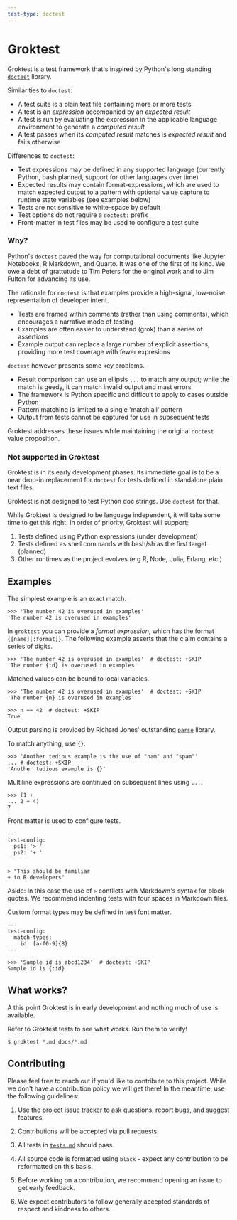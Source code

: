 ```yaml
---
test-type: doctest
---
```


# Groktest

Groktest is a test framework that's inspired by Python's long standing
[`doctest`](https://docs.python.org/3/library/doctest.html) library.

Similarities to `doctest`:

- A test suite is a plain text file containing more or more tests
- A test is an *expression* accompanied by an *expected result*
- A test is run by evaluating the expression in the applicable
  language environment to generate a *computed result*
- A test passes when its *computed result* matches is *expected result*
  and fails otherwise

Differences to `doctest`:

- Test expressions may be defined in any supported language (currently
  Python, bash planned, support for other languages over time)
- Expected results may contain format-expressions, which are used to
  match expected output to a pattern with optional value capture to
  runtime state variables (see examples below)
- Tests are not sensitive to white-space by default
- Test options do not require a `doctest:` prefix
- Front-matter in test files may be used to configure a test suite

### Why?

Python's `doctest` paved the way for computational documents like
Jupyter Notebooks, R Markdown, and Quarto. It was one of the first of
its kind. We owe a debt of grattutude to Tim Peters for the original
work and to Jim Fulton for advancing its use.

The rationale for `doctest` is that examples provide a high-signal,
low-noise representation of developer intent.

- Tests are framed within comments (rather than using comments), which
  encourages a narrative mode of testing
- Examples are often easier to understand (grok) than a series of
  assertions
- Example output can replace a large number of explicit assertions,
  providing more test coverage with fewer expresions

`doctest` however presents some key problems.

- Result comparison can use an ellipsis `...` to match any output; while
  the match is geedy, it can match invalid output and mast errors
- The framework is Python specific and difficult to apply to cases
  outside Python
- Pattern matching is limited to a single 'match all' pattern
- Output from tests cannot be captured for use in subsequent tests

Groktest addresses these issues while maintaining the original `doctest`
value proposition.

### Not supported in Groktest

Groktest is in its early development phases. Its immediate goal is to be
a near drop-in replacement for `doctest` for tests defined in standalone
plain text files.

Groktest is not designed to test Python doc strings. Use `doctest` for
that.

While Groktest is designed to be language independent, it will take some
time to get this right. In order of priority, Groktest will support:

1. Tests defined using Python expressions (under development)
2. Tests defined as shell commands with bash/sh as the first target (planned)
3. Other runtimes as the project evolves (e.g R, Node, Julia, Erlang,
   etc.)

## Examples

The simplest example is an exact match.

    >>> 'The number 42 is overused in examples'
    'The number 42 is overused in examples'

In `groktest` you can provide a *format expression*, which has the
format `{[name][:format]}`. The following example asserts that the claim
contains a series of digits.

    >>> 'The number 42 is overused in examples'  # doctest: +SKIP
    'The number {:d} is overused in examples'

Matched values can be bound to local variables.

    >>> 'The number 42 is overused in examples'  # doctest: +SKIP
    'The number {n} is overused in examples'

    >>> n == 42  # doctest: +SKIP
    True

Output parsing is provided by Richard Jones' outstanding
[`parse`](https://github.com/r1chardj0n3s/parse) library.

To match anything, use `{}`.

    >>> 'Another tedious example is the use of "ham" and "spam"'
    ... # doctest: +SKIP
    'Another tedious example is {}'

Multiline expressions are continued on subsequent lines using `...`.

    >>> (1 +
    ... 2 + 4)
    7

Front matter is used to configure tests.

    ---
    test-config:
      ps1: '> '
      ps2: '+ '
    ---

    > "This should be familiar
    + to R developers"

Aside: In this case the use of `>` conflicts with Markdown's syntax for
block quotes. We recommend indenting tests with four spaces in Markdown
files.

Custom format types may be defined in test font matter.

    ---
    test-config:
      match-types:
        id: [a-f0-9]{8}
    ---

    >>> 'Sample id is abcd1234'  # doctest: +SKIP
    Sample id is {:id}

## What works?

A this point Groktest is in early development and nothing much of use is
available.

Refer to Groktest tests to see what works. Run them to verify!

    $ groktest *.md docs/*.md

## Contributing

Please feel free to reach out if you'd like to contribute to this
project. While we don't have a contribution policy we will get there! In
the meantime, use the following guidelines:

1. Use the [project issue
   tracker](https://github.com/gar1t/groktest/issues) to ask questions,
   report bugs, and suggest features.

2. Contributions will be accepted via pull requests.

3. All tests in [`tests.md`](tests.md) should pass.

4. All source code is formatted using `black` - expect any contribution
   to be reformatted on this basis.

5. Before working on a contribution, we recommend opening an issue to
   get early feedback.

6. We expect contributors to follow generally accepted standards of
   respect and kindness to others.

